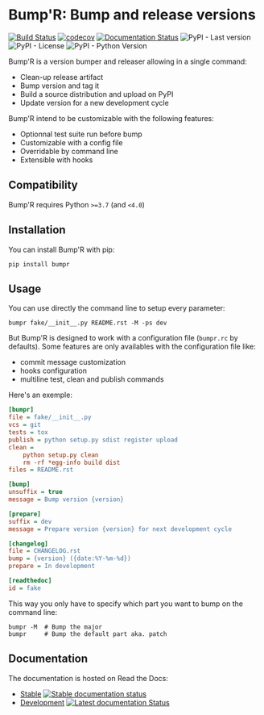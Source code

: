 # Bump'R: Bump and release versions

[![Build Status](https://github.com/noirbizarre/bumpr/actions/workflows/main.yml/badge.svg?tag=0.3.8)](https://github.com/noirbizarre/bumpr/actions/workflows/main.yml)
[![codecov](https://codecov.io/gh/noirbizarre/bumpr/branch/master/graph/badge.svg?token=G8u0QBT1Sj)](https://codecov.io/gh/noirbizarre/bumpr)
[![Documentation Status](https://readthedocs.org/projects/bumpr/badge/?version=0.3.8)](https://bumpr.readthedocs.io/en/0.3.8/?badge=latest)
![PyPI - Last version](https://img.shields.io/pypi/v/bumpr)
![PyPI - License](https://img.shields.io/pypi/l/bumpr)
![PyPI - Python Version](https://img.shields.io/pypi/pyversions/bumpr)

Bump'R is a version bumper and releaser allowing in a single command:

- Clean-up release artifact
- Bump version and tag it
- Build a source distribution and upload on PyPI
- Update version for a new development cycle

Bump'R intend to be customizable with the following features:

- Optionnal test suite run before bump
- Customizable with a config file
- Overridable by command line
- Extensible with hooks

## Compatibility

Bump'R requires Python `>=3.7` (and `<4.0`)

## Installation

You can install Bump'R with pip:

```console
pip install bumpr
```

## Usage

You can use directly the command line to setup every parameter:

```console
bumpr fake/__init__.py README.rst -M -ps dev
```

But Bump'R is designed to work with a configuration file (`bumpr.rc` by defaults).
Some features are only availables with the configuration file like:

- commit message customization
- hooks configuration
- multiline test, clean and publish commands

Here's an exemple:

```ini
[bumpr]
file = fake/__init__.py
vcs = git
tests = tox
publish = python setup.py sdist register upload
clean =
    python setup.py clean
    rm -rf *egg-info build dist
files = README.rst

[bump]
unsuffix = true
message = Bump version {version}

[prepare]
suffix = dev
message = Prepare version {version} for next development cycle

[changelog]
file = CHANGELOG.rst
bump = {version} ({date:%Y-%m-%d})
prepare = In development

[readthedoc]
id = fake
```

This way you only have to specify which part you want to bump on the
command line:

```console
bumpr -M  # Bump the major
bumpr     # Bump the default part aka. patch
```

## Documentation

The documentation is hosted on Read the Docs:

- [Stable](https://bumpr.readthedocs.io/en/stable/) [![Stable documentation status](https://readthedocs.org/projects/bumpr/badge/?version=stable)](https://bumpr.readthedocs.io/en/stable/?badge=stable)
- [Development](https://bumpr.readthedocs.io/en/0.3.8/) [![Latest documentation Status](https://readthedocs.org/projects/bumpr/badge/?version=0.3.8)](https://bumpr.readthedocs.io/en/0.3.8/?badge=latest)
